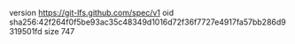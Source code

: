 version https://git-lfs.github.com/spec/v1
oid sha256:42f264f0f5be93ac35c48349d1016d72f36f7727e4917fa57bb286d9319501fd
size 747
